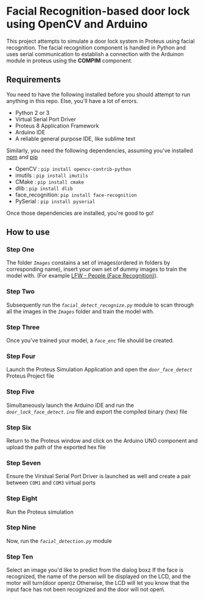 # Facial Recognition-based door lock using OpenCV and Arduino

This project attempts to simulate a door lock system in Proteus using facial recognition. The facial recognition component is handled in Python and uses serial communication
to establish a connection with the Arduinon module in proteus using the **COMPIM** component.

## Requirements

You need to have the following installed before you should attempt to run anything in this repo. Else, you'll have a lot of errors.
* Python 2 or 3
* Virtual Serial Port Driver
* Proteus 8 Application Framework
* Arduino IDE
* A reliable general purpose IDE, like sublime text

Similarly, you need the following dependencies, assuming you've installed [npm](https://nodejs.org/en/download/) and [pip](https://pip.pypa.io/en/stable/installation/)
* OpenCV : `pip install opencv-contrib-python`
* imutils : `pip install imutils` 
* CMake : `pip install cmake`
* dlib : `pip install dlib`
* face_recognition: `pip install face-recognition`
* PySerial : `pip install pyserial`

Once those dependencies are installed, you're good to go!

## How to use
### Step One
The folder _`Images`_ constains a set of images(ordered in folders by corresponding name), insert your own set of dummy images to train the model with. (For example [LFW - People (Face Recognition)](https://www.kaggle.com/datasets/atulanandjha/lfwpeople?resource=download)).
### Step Two
Subsequently run the _`facial_detect_recognize.py`_ module to scan through all the images in the _`Images`_ folder and train the model with.
### Step Three
Once you've trained your model, a _`face_enc`_ file should be created.
### Step Four
Launch the Proteus Simulation Application and open the _`door_face_detect`_ Proteus Project file
### Step Five
Simultaneously launch the Arduino IDE and run the _`door_lock_face_detect.ino`_ file and export the compiled binary (hex) file
### Step Six
Return to the Proteus window and click on the Arduino UNO component and upload the path of the exported hex file
### Step Seven
Ensure the Virstual Serial Port Driver is launched as well and create a pair between `COM1` and `COM3` virtual ports
### Step Eight
Run the Proteus simulation
### Step Nine
Now, run the _`facial_detection.py`_ module
### Step Ten
Select an image you'd like to predict from the dialog boxz
If the face is recognized, the name of the person will be displayed on the LCD, and the motor will turn(door open)z
Otherwise, the LCD will let you know that the input face has not been recognized and the door will not open\
